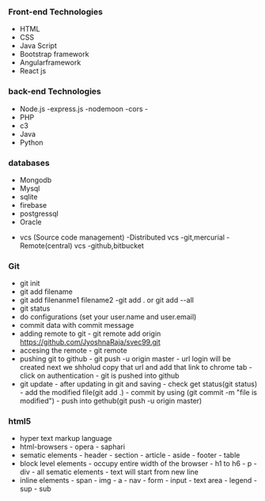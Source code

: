 ### Front-end Technologies

- HTML
- CSS
- Java Script
- Bootstrap framework
- Angularframework
- React js

### back-end Technologies


- Node.js
       -express.js
       -nodemoon
       -cors
       -
- PHP
- c3
- Java
- Python

### databases

- Mongodb
-  Mysql
- sqlite
- firebase
- postgressql
- Oracle

+ vcs  (Source code management) 
         -Distributed vcs
                 -git,mercurial
         -Remote(central) vcs
                 -github,bitbucket


 ###   Git
- git init
- git add filename
- git add filenanme1 filename2 
-git add . or git add --all
- git status  
 - do configurations (set your user.name and user.email)  
- commit data with commit message 
- adding remote to git
        -  git remote add origin https://github.com/JyoshnaRaja/svec99.git
- accesing the remote
        - git remote
- pushing git to github
        -  git push -u origin master
        -  url login will be created next we shholud copy that url and add that link to chrome tab
         -  click on authentication
        -  git is pushed into github
- git update
       - after updating in git  and saving
       - check  get status(git status)
       -  add the modified file(git add .)
       -  commit by using (git commit -m "file is modified")
       - push into gethub(git push -u origin master)
### html5
- hyper text markup language
- html-browsers
        - opera
         - saphari
- sematic elements
      -  header
      - section
      - article
      - aside
      - footer
      - table
- block level elements
      - occupy entire width of the browser
      - h1 to h6
      - p
      - div
      - all sematic elements 
      - text will start from new line       
- inline elements
      - span
      - img
      - a
      - nav
      - form
      - input
      - text area
      - legend
      - sup
      - sub 



